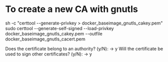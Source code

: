 # To create a new CA with gnutls 
sh -c "certtool --generate-privkey > docker_baseimage_gnutls_cakey.pem"
sudo certtool --generate-self-signed  --load-privkey docker_baseimage_gnutls_cakey.pem --outfile docker_baseimage_gnutls_cacert.pem

Does the certificate belong to an authority? (y/N): -> y
Will the certificate be used to sign other certificates? (y/N): -> y
